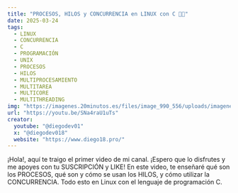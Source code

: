 ```yaml
---
title: "PROCESOS, HILOS y CONCURRENCIA en LINUX con C 🐧🧵"
date: 2025-03-24
tags:
  - LINUX
  - CONCURRENCIA
  - C
  - PROGRAMACIÓN
  - UNIX
  - PROCESOS
  - HILOS
  - MULTIPROCESAMIENTO
  - MULTITAREA
  - MULTICORE
  - MULTITHREADING
img: "https://imagenes.20minutos.es/files/image_990_556/uploads/imagenes/2024/05/15/una-imagen-creada-por-la-herramienta-imagen-3-de-google.jpeg"
url: "https://youtu.be/SNa4raU1uTs"
creator:
  youtube: "@diegodev01"
  x: "@diegodev018"
  website: "https://www.diego18.pro/"
---
```


¡Hola!, aquí te traigo el primer video de mi canal. ¡Espero que lo disfrutes y me apoyes con tu SUSCRIPCIÓN y LIKE!
En este video, te enseñaré qué son los PROCESOS, qué son y cómo se usan los HILOS, y cómo utilizar la CONCURRENCIA. Todo esto en Linux con el lenguaje de programación C.

